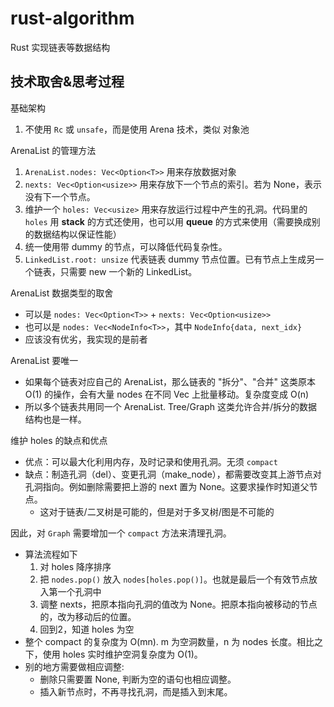 # rust-algorithm
Rust 实现链表等数据结构

## 技术取舍&思考过程

基础架构
1. 不使用 `Rc` 或 `unsafe`，而是使用 Arena 技术，类似 对象池

ArenaList 的管理方法
1. `ArenaList.nodes: Vec<Option<T>>` 用来存放数据对象
2. `nexts: Vec<Option<usize>>` 用来存放下一个节点的索引。若为 None，表示没有下一个节点。
3. 维护一个 `holes: Vec<usize>` 用来存放运行过程中产生的孔洞。代码里的 `holes` 用 **stack** 的方式还使用，也可以用 **queue** 的方式来使用（需要换成别的数据结构以保证性能）
4. 统一使用带 dummy 的节点，可以降低代码复杂性。
5. `LinkedList.root: unsize` 代表链表 dummy 节点位置。已有节点上生成另一个链表，只需要 new 一个新的 LinkedList。


ArenaList 数据类型的取舍
- 可以是 `nodes: Vec<Option<T>>` + `nexts: Vec<Option<usize>>`
- 也可以是 `nodes: Vec<NodeInfo<T>>`，其中 `NodeInfo{data, next_idx}`
- 应该没有优劣，我实现的是前者


ArenaList 要唯一
- 如果每个链表对应自己的 ArenaList，那么链表的 "拆分"、"合并" 这类原本 O(1) 的操作，会有大量 nodes 在不同 Vec 上批量移动。复杂度变成 O(n)
- 所以多个链表共用同一个 ArenaList. Tree/Graph 这类允许合并/拆分的数据结构也是一样。


维护 holes 的缺点和优点
- 优点：可以最大化利用内存，及时记录和使用孔洞。无须 `compact`
- 缺点：制造孔洞（del）、变更孔洞（make_node），都需要改变其上游节点对孔洞指向。例如删除需要把上游的 next 置为 None。这要求操作时知道父节点。
  - 这对于链表/二叉树是可能的，但是对于多叉树/图是不可能的

因此，对 `Graph` 需要增加一个 `compact` 方法来清理孔洞。
- 算法流程如下
  1. 对 holes 降序排序
  2. 把 `nodes.pop()` 放入 `nodes[holes.pop()]`。也就是最后一个有效节点放入第一个孔洞中
  3. 调整 nexts，把原本指向孔洞的值改为 None。把原本指向被移动的节点的，改为移动后的位置。
  4. 回到2，知道 holes 为空
- 整个 compact 的复杂度为 O(mn). m 为空洞数量，n 为 nodes 长度。相比之下，使用 holes 实时维护空洞复杂度为 O(1)。
- 别的地方需要做相应调整:
  - 删除只需要置 None, 判断为空的语句也相应调整。
  - 插入新节点时，不再寻找孔洞，而是插入到末尾。

